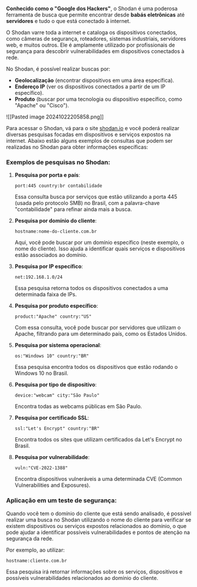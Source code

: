 **Conhecido como o "Google dos Hackers"**, o Shodan é uma poderosa ferramenta de busca que permite encontrar desde **babás eletrônicas** até **servidores** e tudo o que está conectado à internet. 

O Shodan varre toda a internet e cataloga os dispositivos conectados, como câmeras de segurança, roteadores, sistemas industriais, servidores web, e muitos outros. Ele é amplamente utilizado por profissionais de segurança para descobrir vulnerabilidades em dispositivos conectados à rede.

No Shodan, é possível realizar buscas por:
- **Geolocalização** (encontrar dispositivos em uma área específica).
- **Endereço IP** (ver os dispositivos conectados a partir de um IP específico).
- **Produto** (buscar por uma tecnologia ou dispositivo específico, como "Apache" ou "Cisco").

![[Pasted image 20241022205858.png]]

Para acessar o Shodan, vá para o site [shodan.io](https://www.shodan.io) e você poderá realizar diversas pesquisas focadas em dispositivos e serviços expostos na internet. Abaixo estão alguns exemplos de consultas que podem ser realizadas no Shodan para obter informações específicas:

### Exemplos de pesquisas no Shodan:

1. **Pesquisa por porta e país**:
   ```plaintext
   port:445 country:br contabilidade
   ```
   Essa consulta busca por serviços que estão utilizando a porta 445 (usada pelo protocolo SMB) no Brasil, com a palavra-chave "contabilidade" para refinar ainda mais a busca.

2. **Pesquisa por domínio do cliente**:
   ```plaintext
   hostname:nome-do-cliente.com.br
   ```
   Aqui, você pode buscar por um domínio específico (neste exemplo, o nome do cliente). Isso ajuda a identificar quais serviços e dispositivos estão associados ao domínio.

3. **Pesquisa por IP específico**:
   ```plaintext
   net:192.168.1.0/24
   ```
   Essa pesquisa retorna todos os dispositivos conectados a uma determinada faixa de IPs.

4. **Pesquisa por produto específico**:
   ```plaintext
   product:"Apache" country:"US"
   ```
   Com essa consulta, você pode buscar por servidores que utilizam o Apache, filtrando para um determinado país, como os Estados Unidos.

5. **Pesquisa por sistema operacional**:
   ```plaintext
   os:"Windows 10" country:"BR"
   ```
   Essa pesquisa encontra todos os dispositivos que estão rodando o Windows 10 no Brasil.

6. **Pesquisa por tipo de dispositivo**:
   ```plaintext
   device:"webcam" city:"São Paulo"
   ```
   Encontra todas as webcams públicas em São Paulo.

7. **Pesquisa por certificado SSL**:
   ```plaintext
   ssl:"Let's Encrypt" country:"BR"
   ```
   Encontra todos os sites que utilizam certificados da Let's Encrypt no Brasil.

8. **Pesquisa por vulnerabilidade**:
   ```plaintext
   vuln:"CVE-2022-1388"
   ```
   Encontra dispositivos vulneráveis a uma determinada CVE (Common Vulnerabilities and Exposures).

### Aplicação em um teste de segurança:

Quando você tem o domínio do cliente que está sendo analisado, é possível realizar uma busca no Shodan utilizando o nome do cliente para verificar se existem dispositivos ou serviços expostos relacionados ao domínio, o que pode ajudar a identificar possíveis vulnerabilidades e pontos de atenção na segurança da rede.

Por exemplo, ao utilizar:
```plaintext
hostname:cliente.com.br
```
Essa pesquisa irá retornar informações sobre os serviços, dispositivos e possíveis vulnerabilidades relacionados ao domínio do cliente.